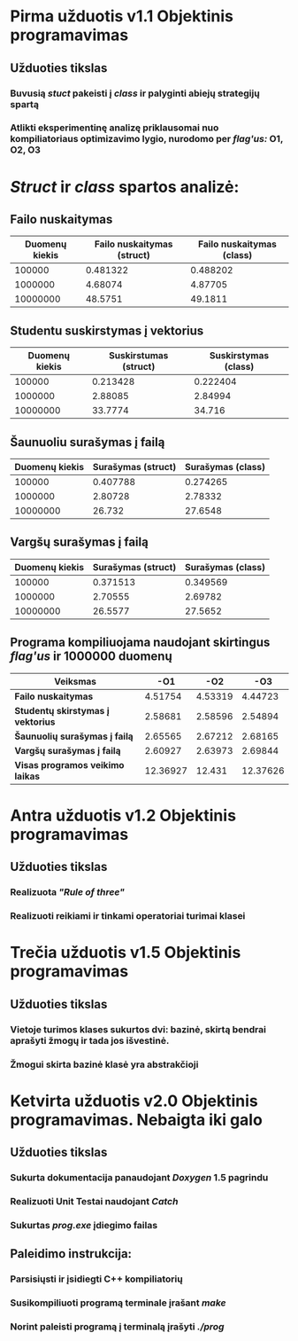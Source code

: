 # Pirma užduotis v1.1 Objektinis programavimas

## Užduoties tikslas

### Buvusią _stuct_ pakeisti į _class_ ir palyginti abiejų strategijų spartą
### Atlikti eksperimentinę analizę priklausomai nuo kompiliatoriaus optimizavimo lygio, nurodomo per _flag'us:_ O1, O2, O3

# _Struct_ ir _class_ spartos analizė:

## Failo nuskaitymas
| **Duomenų kiekis**  | **Failo nuskaitymas (struct)** | **Failo nuskaitymas (class)** |
| ------------------- | ------------------------------- | ------------------------------ |
| 100000 | 0.481322 | 0.488202 |
| 1000000 | 4.68074 | 4.87705 |
| 10000000 | 48.5751 | 49.1811 |

## Studentu suskirstymas į vektorius
| **Duomenų kiekis**  | **Suskirstumas (struct)** | **Suskirstymas (class)** |
| ------------------- | ------------------------------- | ------------------------------ |
| 100000 | 0.213428 | 0.222404 |
| 1000000 | 2.88085 | 2.84994 |
| 10000000 | 33.7774 | 34.716 |

## Šaunuoliu surašymas į failą
| **Duomenų kiekis**  | **Surašymas (struct)** | **Surašymas (class)** |
| ------------------- | ----------------------- | ---------------------- |
| 100000 | 0.407788 | 0.274265 |
| 1000000 | 2.80728 | 2.78332 |
| 10000000 | 26.732 | 27.6548 |

## Vargšų surašymas į failą
| **Duomenų kiekis**  | **Surašymas (struct)** | **Surašymas (class)** |
| ------------------- | ----------------------- | ---------------------- |
| 100000 | 0.371513 | 0.349569 |
| 1000000 | 2.70555 | 2.69782 |
| 10000000 | 26.5577 | 27.5652 |

## Programa kompiliuojama naudojant skirtingus _flag'us_ ir 1000000 duomenų
| **Veiksmas** | **-O1** | **-O2** | **-O3** |
| ------------ | ------- | ------- | ------- |
| **Failo nuskaitymas** | 4.51754 | 4.53319 | 4.44723 |
| **Studentų skirstymas į vektorius** | 2.58681 | 2.58596 | 2.54894 |
| **Šaunuolių surašymas į failą** | 2.65565 | 2.67212 | 2.68165 |
| **Vargšų surašymas į failą** | 2.60927 | 2.63973 | 2.69844 |
| **Visas programos veikimo laikas** | 12.36927 | 12.431 | 12.37626 |

# Antra užduotis v1.2 Objektinis programavimas

## Užduoties tikslas

### Realizuota _"Rule of three"_
### Realizuoti reikiami ir tinkami operatoriai turimai klasei

# Trečia užduotis v1.5 Objektinis programavimas

## Užduoties tikslas

### Vietoje turimos klases sukurtos dvi: bazinė, skirtą bendrai aprašyti žmogų ir tada jos išvestinė.
### Žmogui skirta bazinė klasė yra abstrakčioji

# Ketvirta užduotis v2.0 Objektinis programavimas. **Nebaigta iki galo**

## Užduoties tikslas

### Sukurta dokumentacija panaudojant _Doxygen_ 1.5 pagrindu
### Realizuoti Unit Testai naudojant _Catch_
### Sukurtas _prog.exe_ įdiegimo failas


## Paleidimo instrukcija:
###  Parsisiųsti ir įsidiegti C++ kompiliatorių
###  Susikompiliuoti programą terminale įrašant _make_
###  Norint paleisti programą į terminalą įrašyti _./prog_


